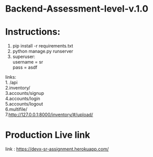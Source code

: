 # Backend-Assessment-level-v.1.0

Instructions:
======================
1. pip install -r requirements.txt  <br>
2. python manage.py runserver <br>
3. superuser: <br>
   username = sr <br>
   pass = asdf <br>
   
links:<br> 1. /api<br>
       2.inventory/ <br>
       3.accounts/signup <br>
       4.accounts/login <br>
       5.accounts/logout <br>
       6.multifile/ <br>
       7.http://127.0.0.1:8000/inventory/#/upload/ <br>
        


Production Live link
====================
link : https://devx-sr-assignment.herokuapp.com/ <br>
